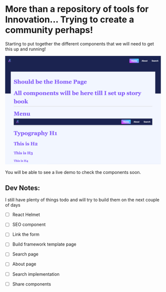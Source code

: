 # More than a repository of tools for Innovation... Trying to create a community perhaps!

Starting to put together the different components that we will need to get this up and running! 

![The project](./src/images/desktopView.png)


You will be able to see a live demo to check the components soon.

## Dev Notes:

I still have plenty of things todo and will try to build them on the next couple of days

- [ ] React Helmet
- [ ] SEO component
- [ ] Link the form
- [ ] Build framework template page
- [ ] Search page
- [ ] About page
- [ ] Search implementation
- [ ] Share components


